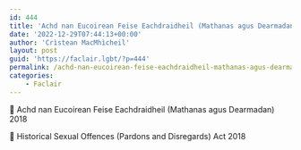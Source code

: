 ```yaml
---
id: 444
title: 'Achd nan Eucoirean Feise Eachdraidheil (Mathanas agus Dearmadan) 2018'
date: '2022-12-29T07:44:13+00:00'
author: 'Crìstean MacMhìcheil'
layout: post
guid: 'https://faclair.lgbt/?p=444'
permalink: /achd-nan-eucoirean-feise-eachdraidheil-mathanas-agus-dearmadan-2018/
categories:
    - Faclair
---
```


&#x1f3f4;&#xe0067;&#xe0062;&#xe0073;&#xe0063;&#xe0074;&#xe007f; Achd nan Eucoirean Feise Eachdraidheil (Mathanas agus Dearmadan) 2018

&#x1f3f4;&#xe0067;&#xe0062;&#xe0065;&#xe006e;&#xe0067;&#xe007f; Historical Sexual Offences (Pardons and Disregards) Act 2018